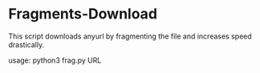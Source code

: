 # Fragments-Download
This script downloads anyurl by fragmenting the file and increases speed drastically.

usage: python3 frag.py URL

